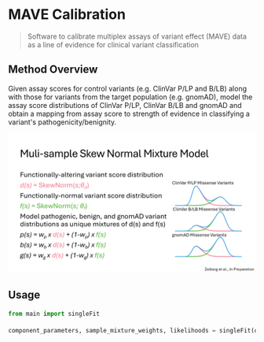 # MAVE Calibration
> Software to calibrate multiplex assays of variant effect (MAVE) data as a line of evidence for clinical variant classification

## Method Overview
Given assay scores for control variants (e.g. ClinVar P/LP and B/LB) along with those for variants from the target population (e.g. gnomAD), model the assay score distributions of ClinVar P/LP, ClinVar B/LB and gnomAD and obtain a mapping from assay score to strength of evidence in classifying a variant's pathogenicity/benignity.

![method overview](./docs/method_overview.png)

## Usage
```python
from main import singleFit

component_parameters, sample_mixture_weights, likelihoods = singleFit(observations, sample_indicators)


```
